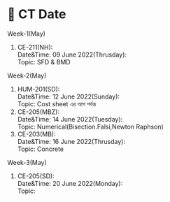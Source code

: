 # 🙂 CT Date

Week-1(May)

1. CE-211(NH):\
   Date\&Time: 09 June 2022(Thrusday):\
   Topic: SFD & BMD

Week-2(May)

1. HUM-201(SD):\
   Date\&Time: 12 June 2022(Sunday):\
   Topic: Cost sheet এর আগ পর্যন্ত
2. CE-205(MBZ):\
   Date\&Time: 14 June 2022(Tuesday):\
   Topic: Numerical(Bisection.Falsi,Newton Raphson)
3. CE-203(MB):\
   Date\&Time: 16 June 2022(Thrusday):\
   Topic: Concrete

Week-3(May)

1. CE-205(SD):\
   Date\&Time: 20 June 2022(Monday):\
   Topic:
